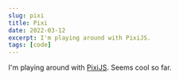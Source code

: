 ```yaml
---
slug: pixi
title: Pixi
date: 2022-03-12
excerpt: I'm playing around with PixiJS.
tags: [code]
---
```


I'm playing around with [PixiJS](https://pixijs.com/). Seems cool so far.
